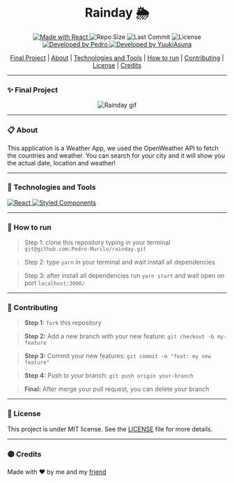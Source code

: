 <h1 align="center"><strong>Rainday 🌦</strong></h1>


<p align="center">
<a href="https://reactjs.org/">
  <img alt="Made with React" src="https://img.shields.io/badge/Made_with-React.JS-000?style=for-the-badge&logo=react" />
</a>

  <img alt="Repo Size" src="https://img.shields.io/github/repo-size/pedro-murilo/rainday?color=000&style=for-the-badge">
  
  <img alt="Last Commit" src="https://img.shields.io/github/last-commit/pedro-murilo/rainday?color=000&style=for-the-badge">
  
  <img alt="License" src="https://img.shields.io/github/license/pedro-murilo/rainday?color=000&style=for-the-badge"/>
  
  <a href="https://github.com/Pedro-Murilo/">
    <img alt="Developed by Pedro" src="https://img.shields.io/badge/Dev-Pedro-%3498db?color=000&style=for-the-badge">
  </a>
  
   <a href="https://github.com/yuukiasuna00/">
    <img alt="Developed by YuukiAsuna" src="https://img.shields.io/badge/Dev-YuukiAsuna-%3498db?color=000&style=for-the-badge">
  </a>
</p>

<div align="center">
  <a href="#-final-project">Final Project</a> |
  <a href="#-about">About</a> |
  <a href="#-technologies-and-tools">Technologies and Tools</a> |
  <a href="#-how-to-run">How to run</a> |
  <a href="#-contributing">Contributing</a> |
  <a href="#-license">License</a> |
  <a href="#-credits">Credits</a>
</div>


---
### ✨ Final Project
<p align="center">
  <img src="https://github.com/Pedro-Murilo/rainday/blob/main/.github/rainday-vid.gif" alt="Rainday gif" />
</p>

---
### 📋 About
This application is a Weather App, we used the OpenWeather API to fetch the countries and weather. You can search for your city and it will show you the actual date,
location and weather!


---
### 🚀 Technologies and Tools
<a href="https://reactjs.org/">
  <img alt="React" src="https://img.shields.io/badge/react%20-%2320232a.svg?&style=for-the-badge&logo=react&logoColor=%2361DAFB"/>
</a>
<a href="https://styled-components.com/">
   <img alt="Styled Components" src="https://img.shields.io/badge/-Styled_Components-db7092?style=for-the-badge&logo=styled-components&logoColor=000" />
</a>

---
### 📲 How to run
> Step 1: clone this repository typing in your terminal `git@github.com:Pedro-Murilo/rainday.git`

> Step 2: type `yarn` in your terminal and wait install all dependencies

> Step 3: after install all dependencies run `yarn start` and wait open on port `localhost:3000/`

---
### 🌱 Contributing
> <strong>Step 1:</strong> `fork` this repository

> <strong>Step 2:</strong> Add a new branch with your new feature: `git checkout -b my-feature`

> <strong>Step 3:</strong> Commit your new features: `git commit -m "feat: my new feature"`

> <strong>Step 4:</strong> Push to your branch: `git push origin your-branch`

> <strong>Final:</strong> After merge your pull request, you can delete your branch

---
### 📄 License
This project is under MIT license. See the [LICENSE](https://github.com/Pedro-Murilo/rainday/blob/main/LICENSE) file for more details.

---
### 🟣 Credits
Made with ❤ by me and my [friend](https://github.com/yuukiasuna00/)
